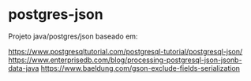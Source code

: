 # postgres-json

Projeto java/postgres/json baseado em:

https://www.postgresqltutorial.com/postgresql-tutorial/postgresql-json/
https://www.enterprisedb.com/blog/processing-postgresql-json-jsonb-data-java
https://www.baeldung.com/gson-exclude-fields-serialization
